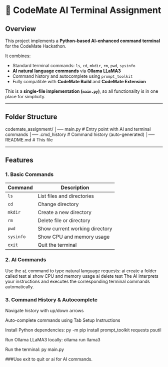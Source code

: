 # 📘 CodeMate AI Terminal Assignment

## Overview
This project implements a **Python-based AI-enhanced command terminal** for the CodeMate Hackathon.  

It combines:

- Standard terminal commands: `ls`, `cd`, `mkdir`, `rm`, `pwd`, `sysinfo`  
- **AI natural language commands** via **Ollama LLaMA3**  
- Command history and autocomplete using `prompt_toolkit`  
- Fully compatible with **CodeMate Build** and **CodeMate Extension**  

This is a **single-file implementation (`main.py`)**, so all functionality is in one place for simplicity.

---

## Folder Structure
codemate_assignment/
│── main.py # Entry point with AI and terminal commands
│── .cmd_history # Command history (auto-generated)
│── README.md # This file

---

## Features

### 1. Basic Commands
| Command   | Description                           |
|-----------|---------------------------------------|
| `ls`      | List files and directories            |
| `cd`      | Change directory                      |
| `mkdir`   | Create a new directory                |
| `rm`      | Delete file or directory              |
| `pwd`     | Show current working directory        |
| `sysinfo` | Show CPU and memory usage             |
| `exit`    | Quit the terminal                     |

### 2. AI Commands
Use the `ai` command to type natural language requests:
ai create a folder called test
ai show CPU and memory usage
ai delete test
The AI interprets your instructions and executes the corresponding terminal commands automatically.

### 3. Command History & Autocomplete

Navigate history with up/down arrows

Auto-complete commands using Tab
Setup Instructions

Install Python dependencies:
py -m pip install prompt_toolkit requests psutil

Run Ollama LLaMA3 locally:
ollama run llama3

Run the terminal:
py main.py

###Use exit to quit or ai <natural language request> for AI commands.
